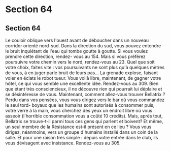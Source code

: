 # Section 64

## Section 64

Le couloir oblique vers l'ouest avant de déboucher dans un
nouveau corridor orienté nord-sud. Dans la direction du sud,
vous pouvez entendre le bruit inquiétant de l'eau qui tombe
goutte à goutte. Si vous voulez prendre cette direction, rendez-
vous au 154. Mais si vous préférez poursuivre votre chemin vers
le nord, rendez-vous au 23. Quel que soit votre choix, faites vite :
vos poursuivants ne sont plus qu'à quelques mètres de vous, à en
juger parle bruit de leurs pas...
La grenade explose, faisant voler en éclats le robot tueur. Vous
voilà libre, maintenant, de gagner votre hôtel, ce qui vous semble
une excellente idée. Rendez-vous au 309.
Bien que étant très consciencieux, il ne découvre rien qui
pourrait lui déplaire et se désintéresse de vous. Maintenant,
comment allez-vous trouver Bellatrix ? Perdu dans vos pensées,
vous vous dirigez vers le bar où vous commandez le seul tord-
boyaux que les humains sont autorisés à consommer puis, votre
verre à la main, vous cherchez des yeux un endroit libre où vous
asseoir (l'horrible consommation vous a coûté 10 crédits). Mais,
après tout, Bellatrix se trouve-t-il parmi tous ces gens qui parlent
et boivent? Et même, un seul membre de la Résistance est-il
présent en ce lieu ? Vous vous dirigez, néanmoins, vers un
groupe d'humains installé dans un coin de la salle. Et pour une
raison très simple : depuis votre entrée dans le club, ils vous
dévisagent avec insistance. Rendez-vous au 305.